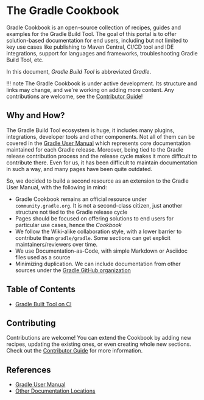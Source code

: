 # The Gradle Cookbook

Gradle Cookbook is an open-source collection of recipes, guides and examples for the Gradle Build Tool.
The goal of this portal is to offer solution-based documentation for end users,
including but not limited to key use cases like
publishing to Maven Central,
CI/CD tool and IDE integrations,
support for languages and frameworks,
troubleshooting Gradle Build Tool,
etc.

In this document, _Gradle Build Tool_ is abbreviated _Gradle_.

!!! note
    The Gradle Cookbook is under active development.
    Its structure and links may change, and we're working on adding more content.
    Any contributions are welcome, see the [Contributor Guide](./CONTRIBUTING.md)!

## Why and How?

The Gradle Build Tool ecosystem is huge, it includes many plugins, integrations, developer tools and other components.
Not all of them can be covered in the [Gradle User Manual](https://docs.gradle.org/current/userguide/userguide.html)
which represents core documentation maintained for each Gradle release.
Moreover, being tied to the Gradle release contribution process and the release cycle makes it more difficult to contribute there.
Even for us, it has been difficult to maintain documentation in such a way,
and many pages have been quite outdated.

So, we decided to build a second resource as an extension to the Gradle User Manual,
with the following in mind:

- Gradle Cookbook remains an official resource under `community.gradle.org`.
  It is not a second-class citizen, just another structure not tied to the Gradle release cycle
- Pages should be focused on offering solutions to end users for particular use cases,
  hence the _Cookbook_
- We follow the Wiki-alike collaboration style,
  with a lower barrier to contribute than `gradle/gradle`.
  Some sections can get explicit maintainers/reviewers over time.
- We use Documentation-as-Code, with simple Markdown or Asciidoc files used as a source
- Minimizing duplication.
  We can include documentation from other sources under the [Gradle GitHub organization](https://github.com/gradle/)

## Table of Contents

- [Gradle Built Tool on CI](/community/cookbook/ci/jenkins/)

## Contributing

Contributions are welcome!
You can extend the Cookbook by adding new recipes, updating the existing ones,
or even creating whole new sections.
Check out the [Contributor Guide](./CONTRIBUTING.md) for more information.

## References

- [Gradle User Manual](https://docs.gradle.org/current/userguide/userguide.html)
- [Other Documentation Locations](../contributing/documentation/README.md/#locations)
